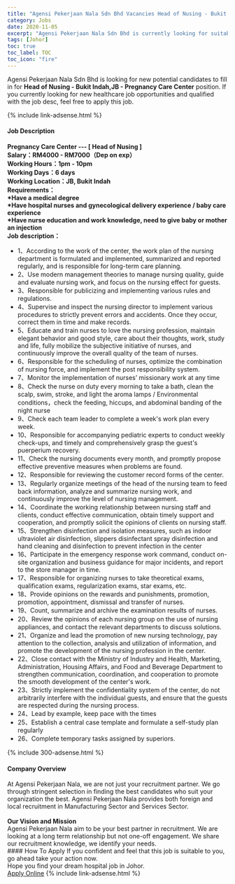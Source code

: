 ```yaml
---
title: "Agensi Pekerjaan Nala Sdn Bhd Vacancies Head of Nusing - Bukit Indah,JB - Pregnancy Care Center" 
category: Jobs 
date: 2020-11-05 
excerpt: "Agensi Pekerjaan Nala Sdn Bhd is currently looking for suitable person to fill in the Head of Nusing - Bukit Indah,JB - Pregnancy Care Center which positioned at Johor" 
tags: [Johor] 
toc: true 
toc_label: TOC 
toc_icon: "fire" 
--- 
```


<p>Agensi Pekerjaan Nala Sdn Bhd is looking for new potential candidates to fill in for <b>Head of Nusing - Bukit Indah,JB - Pregnancy Care Center</b> position. If you currently looking for new healthcare job opportunities and qualified with the job desc, feel free to apply this job.
</p>{% include link-adsense.html %} 
<div><div><div><h4>Job Description</h4></div></div><div><div><span><div><div><strong>Pregnancy Care Center --- [ Head of Nusing ]</strong></div><div><strong>Salary&#65306;RM4000 - RM7000&#65288;Dep on exp&#65289;<br>Working Hours&#65306;1pm - 10pm<br>Working Days&#65306;6 days<br>Working Location&#65306;JB, Bukit Indah</strong></div><div><strong>Requirements&#65306;</strong></div><div><strong>*Have a medical degree<br>*Have hospital nurses and gynecological delivery experience / baby care experience<br>*Have nurse education and work knowledge, need to give baby or mother an injection</strong></div><div><strong>Job description&#65306;</strong></div><ul><li>1&#12289;According to the work of the center, the work plan of the nursing department is formulated and implemented, summarized and reported regularly, and is responsible for long-term care planning.</li><li>2&#12289;Use modern management theories to manage nursing quality, guide and evaluate nursing work, and focus on the nursing effect for guests.</li><li>3&#12289;Responsible for publicizing and implementing various rules and regulations.</li><li>4&#12289;Supervise and inspect the nursing director to implement various procedures to strictly prevent errors and accidents. Once they occur, correct them in time and make records.</li><li>5&#12289;Educate and train nurses to love the nursing profession, maintain elegant behavior and good style, care about their thoughts, work, study and life, fully mobilize the subjective initiative of nurses, and continuously improve the overall quality of the team of nurses.</li><li>6&#12289;Responsible for the scheduling of nurses, optimize the combination of nursing force, and implement the post responsibility system.</li><li>7&#12289;Monitor the implementation of nurses&#8217; missionary work at any time</li><li>8&#12289;Check the nurse on duty every morning to take a bath, clean the scalp, swim, stroke, and light the aroma lamps / Environmental conditions&#65292;check the feeding, hiccups, and abdominal banding of the night nurse</li><li>9&#12289;Check each team leader to complete a week's work plan every week.</li><li>10&#12289;Responsible for accompanying pediatric experts to conduct weekly check-ups, and timely and comprehensively grasp the guest's puerperium recovery.</li><li>11&#12289;Check the nursing documents every month, and promptly propose effective preventive measures when problems are found.</li><li>12&#12289;Responsible for reviewing the customer record forms of the center.</li><li>13&#12289;Regularly organize meetings of the head of the nursing team to feed back information, analyze and summarize nursing work, and continuously improve the level of nursing management.</li><li>14&#12289;Coordinate the working relationship between nursing staff and clients, conduct effective communication, obtain timely support and cooperation, and promptly solicit the opinions of clients on nursing staff.</li><li>15&#12289;Strengthen disinfection and isolation measures, such as indoor ultraviolet air disinfection, slippers disinfectant spray disinfection and hand cleaning and disinfection to prevent infection in the center</li><li>16&#12289;Participate in the emergency response work command, conduct on-site organization and business guidance for major incidents, and report to the store manager in time.</li><li>17&#12289;Responsible for organizing nurses to take theoretical exams, qualification exams, regularization exams, star exams, etc.</li><li>18&#12289;Provide opinions on the rewards and punishments, promotion, promotion, appointment, dismissal and transfer of nurses.</li><li>19&#12289;Count, summarize and archive the examination results of nurses.</li><li>20&#12289;Review the opinions of each nursing group on the use of nursing appliances, and contact the relevant departments to discuss solutions.</li><li>21&#12289;Organize and lead the promotion of new nursing technology, pay attention to the collection, analysis and utilization of information, and promote the development of the nursing profession in the center.</li><li>22&#12289;Close contact with the Ministry of Industry and Health, Marketing, Administration, Housing Affairs, and Food and Beverage Department to strengthen communication, coordination, and cooperation to promote the smooth development of the center's work.</li><li>23&#12289;Strictly implement the confidentiality system of the center, do not arbitrarily interfere with the individual guests, and ensure that the guests are respected during the nursing process.</li><li>24&#12289;Lead by example, keep pace with the times</li><li>25&#12289;Establish a central case template and formulate a self-study plan regularly</li><li>26&#12289;Complete temporary tasks assigned by superiors.</li></ul></div></span></div></div></div> 
{% include 300-adsense.html %} 
<div><div><div><h4>Company Overview</h4></div></div><div><div><span><div><div><div>At Agensi Pekerjaan Nala, we are not just your recruitment partner. We go through stringent selection in finding the best candidates who suit your organization the best. Agensi Pekerjaan Nala provides both foreign and local recruitment in Manufacturing Sector and Services Sector.</div><div><br><strong>Our Vision and Mission</strong><br>Agensi Pekerjaan Nala aim to be your best partner in recruitment. We are looking at a long term relationship but not one-off engagement. We share our recruitment knowledge, we identify your needs.</div></div></div></span></div></div></div> 
#### How To Apply 
If you confident and feel that this job is suitable to you, go ahead take your action now. <br/> 
Hope you find your dream hospital job in Johor. <br/> 
<a href="https://www.jobstreet.com.my/en/job/head-of-nusing-bukit-indah-jb-pregnancy-care-center-4418770?jobId=jobstreet-my-job-4418770&sectionRank=16&token=0~72c55e94-f76b-4174-8135-a05f854efff6&fr=SRP%20View%20In%20New%20Ta" class="btn btn--warning" target="_blank" rel="nofollow noopenner">Apply Online</a> 
{% include link-adsense.html %} 